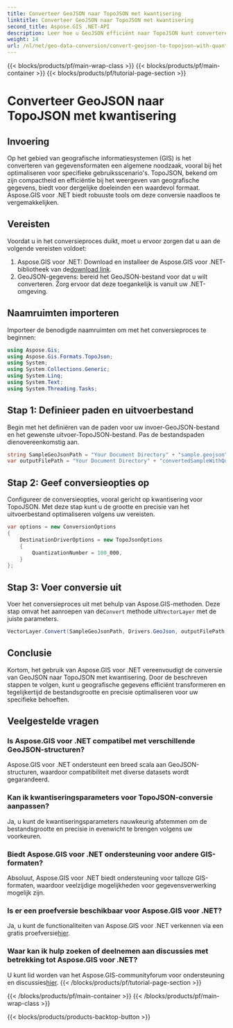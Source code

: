 ```yaml
---
title: Converteer GeoJSON naar TopoJSON met kwantisering
linktitle: Converteer GeoJSON naar TopoJSON met kwantisering
second_title: Aspose.GIS .NET-API
description: Leer hoe u GeoJSON efficiënt naar TopoJSON kunt converteren met kwantisering met behulp van Aspose.GIS voor .NET, waardoor de bestandsgrootte en precisie worden geoptimaliseerd.
weight: 14
url: /nl/net/geo-data-conversion/convert-geojson-to-topojson-with-quantization/
---
```


{{< blocks/products/pf/main-wrap-class >}}
{{< blocks/products/pf/main-container >}}
{{< blocks/products/pf/tutorial-page-section >}}

# Converteer GeoJSON naar TopoJSON met kwantisering

## Invoering
Op het gebied van geografische informatiesystemen (GIS) is het converteren van gegevensformaten een algemene noodzaak, vooral bij het optimaliseren voor specifieke gebruiksscenario's. TopoJSON, bekend om zijn compactheid en efficiëntie bij het weergeven van geografische gegevens, biedt voor dergelijke doeleinden een waardevol formaat. Aspose.GIS voor .NET biedt robuuste tools om deze conversie naadloos te vergemakkelijken.
## Vereisten
Voordat u in het conversieproces duikt, moet u ervoor zorgen dat u aan de volgende vereisten voldoet:
1.  Aspose.GIS voor .NET: Download en installeer de Aspose.GIS voor .NET-bibliotheek van de[download link](https://releases.aspose.com/gis/net/).
2. GeoJSON-gegevens: bereid het GeoJSON-bestand voor dat u wilt converteren. Zorg ervoor dat deze toegankelijk is vanuit uw .NET-omgeving.

## Naamruimten importeren
Importeer de benodigde naamruimten om met het conversieproces te beginnen:
```csharp
using Aspose.Gis;
using Aspose.Gis.Formats.TopoJson;
using System;
using System.Collections.Generic;
using System.Linq;
using System.Text;
using System.Threading.Tasks;
```
## Stap 1: Definieer paden en uitvoerbestand
Begin met het definiëren van de paden voor uw invoer-GeoJSON-bestand en het gewenste uitvoer-TopoJSON-bestand. Pas de bestandspaden dienovereenkomstig aan.
```csharp
string SampleGeoJsonPath = "Your Document Directory" + "sample.geojson";
var outputFilePath = "Your Document Directory" + "convertedSampleWithQuantization_out.topojson";
```
## Stap 2: Geef conversieopties op
Configureer de conversieopties, vooral gericht op kwantisering voor TopoJSON. Met deze stap kunt u de grootte en precisie van het uitvoerbestand optimaliseren volgens uw vereisten.
```csharp
var options = new ConversionOptions
{
    DestinationDriverOptions = new TopoJsonOptions
    {
        QuantizationNumber = 100_000,
    }
};
```
## Stap 3: Voer conversie uit
 Voer het conversieproces uit met behulp van Aspose.GIS-methoden. Deze stap omvat het aanroepen van de`Convert` methode uit`VectorLayer` met de juiste parameters.
```csharp
VectorLayer.Convert(SampleGeoJsonPath, Drivers.GeoJson, outputFilePath, Drivers.TopoJson, options);
```

## Conclusie
Kortom, het gebruik van Aspose.GIS voor .NET vereenvoudigt de conversie van GeoJSON naar TopoJSON met kwantisering. Door de beschreven stappen te volgen, kunt u geografische gegevens efficiënt transformeren en tegelijkertijd de bestandsgrootte en precisie optimaliseren voor uw specifieke behoeften.
## Veelgestelde vragen
### Is Aspose.GIS voor .NET compatibel met verschillende GeoJSON-structuren?
Aspose.GIS voor .NET ondersteunt een breed scala aan GeoJSON-structuren, waardoor compatibiliteit met diverse datasets wordt gegarandeerd.
### Kan ik kwantiseringsparameters voor TopoJSON-conversie aanpassen?
Ja, u kunt de kwantiseringsparameters nauwkeurig afstemmen om de bestandsgrootte en precisie in evenwicht te brengen volgens uw voorkeuren.
### Biedt Aspose.GIS voor .NET ondersteuning voor andere GIS-formaten?
Absoluut, Aspose.GIS voor .NET biedt ondersteuning voor talloze GIS-formaten, waardoor veelzijdige mogelijkheden voor gegevensverwerking mogelijk zijn.
### Is er een proefversie beschikbaar voor Aspose.GIS voor .NET?
 Ja, u kunt de functionaliteiten van Aspose.GIS voor .NET verkennen via een gratis proefversie[hier](https://releases.aspose.com/).
### Waar kan ik hulp zoeken of deelnemen aan discussies met betrekking tot Aspose.GIS voor .NET?
 U kunt lid worden van het Aspose.GIS-communityforum voor ondersteuning en discussies[hier](https://forum.aspose.com/c/gis/33).
{{< /blocks/products/pf/tutorial-page-section >}}

{{< /blocks/products/pf/main-container >}}
{{< /blocks/products/pf/main-wrap-class >}}

{{< blocks/products/products-backtop-button >}}
